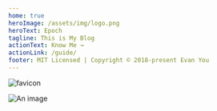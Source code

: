 ```yaml
---
home: true
heroImage: /assets/img/logo.png
heroText: Epoch
tagline: This is My Blog
actionText: Know Me →
actionLink: /guide/
footer: MIT Licensed | Copyright © 2018-present Evan You
---
```

<Vssue :title="$title" />

<img :src="$withBase('/favicon.ico')" alt="favicon">

![An image](/favicon.ico)